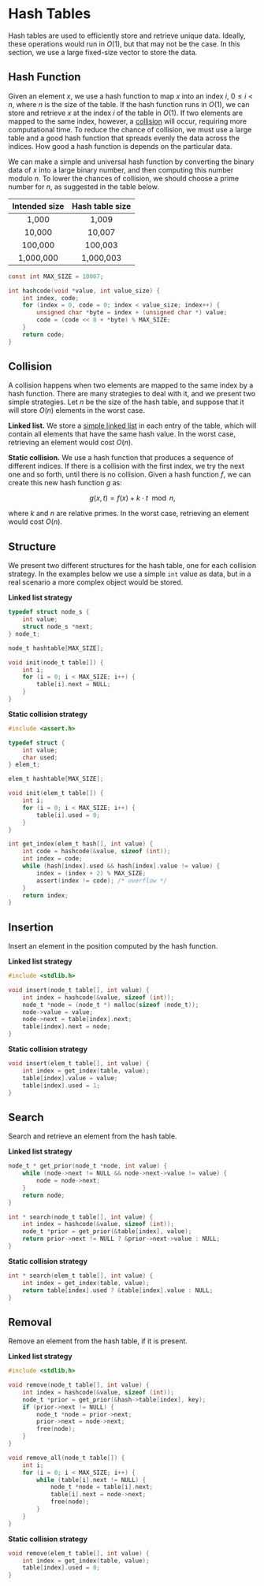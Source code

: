 # Hash Tables

Hash tables are used to efficiently store and retrieve unique data.  Ideally,
these operations would run in $O(1)$, but that may not be the case. In this
section, we use a large fixed-size vector to store the data.


## Hash Function

Given an element $x$, we use a hash function to map $x$ into an index $i$, $0
\leq i < n$, where $n$ is the size of the table. If the hash function runs in
$O(1)$, we can store and retrieve $x$ at the index $i$ of the table in $O(1)$.
If two elements are mapped to the same index, however, a [collision](#collision)
will occur, requiring more computational time. To reduce the chance of
collision, we must use a large table and a good hash function that spreads
evenly the data across the indices.  How good a hash function is depends on the
particular data.

We can make a simple and universal hash function by converting the binary data
of $x$ into a large binary number, and then computing this number modulo $n$. To
lower the chances of collision, we should choose a prime number for $n$, as
suggested in the table below.

| Intended size | Hash table size |
| :---:         | :---:           |
| 1,000         | 1,009           |
| 10,000        | 10,007          |
| 100,000       | 100,003         |
| 1,000,000     | 1,000,003       |

```c
const int MAX_SIZE = 10007;

int hashcode(void *value, int value_size) {
    int index, code;
    for (index = 0, code = 0; index < value_size; index++) {
        unsigned char *byte = index + (unsigned char *) value;
        code = (code << 8 + *byte) % MAX_SIZE;
    }
    return code;
}
```


## Collision

A collision happens when two elements are mapped to the same index by a hash
function. There are many strategies to deal with it, and we present two simple
strategies. Let $n$ be the size of the hash table, and suppose that it will
store $O(n)$ elements in the worst case.

**Linked list.** We store a [simple linked list](./linked-list.md) in each entry
of the table, which will contain all elements that have the same hash value. In
the worst case, retrieving an element would cost $O(n)$.

**Static collision.** We use a hash function that produces a sequence of
different indices. If there is a collision with the first index, we try the next
one and so forth, until there is no collision. Given a hash function $f$, we can
create this new hash function $g$ as:

$$g(x, t) = f(x) + k \cdot t \mod{n},$$

where $k$ and $n$ are relative primes. In the worst case, retrieving an element
would cost $O(n)$.


## Structure

We present two different structures for the hash table, one for each collision
strategy. In the examples below we use a simple `int` value as data, but in a
real scenario a more complex object would be stored.

**Linked list strategy**

```c
typedef struct node_s {
    int value;
    struct node_s *next;
} node_t;

node_t hashtable[MAX_SIZE];

void init(node_t table[]) {
    int i;
    for (i = 0; i < MAX_SIZE; i++) {
        table[i].next = NULL;
    }
}
```

**Static collision strategy**

```c
#include <assert.h>

typedef struct {
    int value;
    char used;
} elem_t;

elem_t hashtable[MAX_SIZE];

void init(elem_t table[]) {
    int i;
    for (i = 0; i < MAX_SIZE; i++) {
        table[i].used = 0;
    }
}

int get_index(elem_t hash[], int value) {
    int code = hashcode(&value, sizeof (int));
    int index = code;
    while (hash[index].used && hash[index].value != value) {
        index = (index + 2) % MAX_SIZE;
        assert(index != code); /* overflow */
    }
    return index;
}
```


## Insertion

Insert an element in the position computed by the hash function.

**Linked list strategy**

```c
#include <stdlib.h>

void insert(node_t table[], int value) {
    int index = hashcode(&value, sizeof (int));
    node_t *node = (node_t *) malloc(sizeof (node_t));
    node->value = value;
    node->next = table[index].next;
    table[index].next = node;
}
```

**Static collision strategy**

```c
void insert(elem_t table[], int value) {
    int index = get_index(table, value);
    table[index].value = value;
    table[index].used = 1;
}
```


## Search

Search and retrieve an element from the hash table.

**Linked list strategy**

```c
node_t * get_prior(node_t *node, int value) {
    while (node->next != NULL && node->next->value != value) {
        node = node->next;
    }
    return node;
}

int * search(node_t table[], int value) {
    int index = hashcode(&value, sizeof (int));
    node_t *prior = get_prior(&table[index], value);
    return prior->next != NULL ? &prior->next->value : NULL;
}
```

**Static collision strategy**

```c
int * search(elem_t table[], int value) {
    int index = get_index(table, value);
    return table[index].used ? &table[index].value : NULL;
}
```


## Removal

Remove an element from the hash table, if it is present.

**Linked list strategy**

```c
#include <stdlib.h>

void remove(node_t table[], int value) {
    int index = hashcode(&value, sizeof (int));
    node_t *prior = get_prior(&hash->table[index], key);
    if (prior->next != NULL) {
        node_t *node = prior->next;
        prior->next = node->next;
        free(node);
    }
}

void remove_all(node_t table[]) {
    int i;
    for (i = 0; i < MAX_SIZE; i++) {
        while (table[i].next != NULL) {
            node_t *node = table[i].next;
            table[i].next = node->next;
            free(node);
        }
    }
}
```

**Static collision strategy**

```c
void remove(elem_t table[], int value) {
    int index = get_index(table, value);
    table[index].used = 0;
}
```
